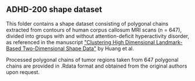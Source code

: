 ## ADHD-200 shape dataset

This folder contains a shape dataset consisting of polygonal chains extracted from contours of human corpus callosum MRI scans (n = 647), divided into groups with and without attention-deficit hyperactivity disorder, as referenced in the manuscript ["Clustering High Dimensional Landmark-Based Two-Dimensional Shape Data"](https://doi.org/10.1080/01621459.2015.1034802) by Huang et al.

Processed polygonal chains of tumor regions taken from 647 polygonal chains are provided in .Rdata format and obtained from the original authors upon request.